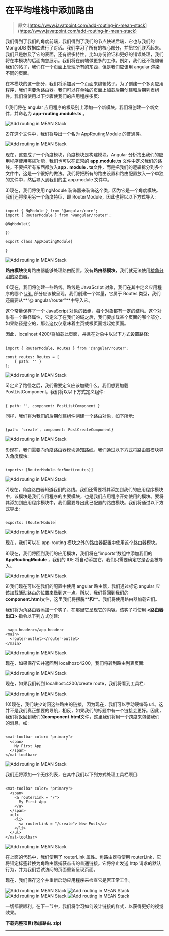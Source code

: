# 在平均堆栈中添加路由

> 原文:[https://www.javatpoint.com/add-routing-in-mean-stack](https://www.javatpoint.com/add-routing-in-mean-stack)

我们得到了我们的角度前端，我们得到了我们的节点快递后端，它也与我们的 MongoDB 数据库进行了对话。我们学习了所有的核心部分，并把它们联系起来。我们只是触及了它的表面，还有很多特性，比如身份验证和更好的错误处理，我们将在本模块的后面向您展示。我们将在前端做更多的工作。例如，我们还不能编辑我们的帖子，我们在一个页面上管理所有的东西，但是我们应该用 angular 渲染不同的页面。

在本模块的这一部分，我们将添加另一个页面来编辑帖子。为了创建一个多页应用程序，我们需要角路由器。我们可以在单独的页面上加载后期创建和后期列表组件。我们将使用以下步骤使我们的应用程序多页:

1)我们将在 angular 应用程序的根级别上添加一个新模块。我们将创建一个新文件，并命名为 **app-routing.module.ts** 。

![Add routing in MEAN Stack](../Images/f73b6cbd0daccb53490a5aad29175b1d.png)

2)在这个文件中，我们将导出一个名为 AppRoutingModule 的普通类。

![Add routing in MEAN Stack](../Images/e4cd598e719477cc53a54cd7a2dc875d.png)

现在，这变成了一个角度模块，角度模块是构建模块。Angular 分析找出我们的应用程序使用哪些功能，我们也可以在正常的 **app.module.ts** 文件中定义我们的路线。不要把所有东西都放入**app . module . ts**文件，而是把我们的逻辑拆分到多个文件中，这是一个很好的做法。我们将把所有的路由设置和路由配置放入一个单独的文件中，然后导入到我们的主 app.module 文件中。

3)现在，我们将使用 ngModule 装饰器来装饰这个类，因为它是一个角度模块。我们还将使用另一个角度特征，即 RouterModule，因此也将以以下方式导入:

```

import { NgModule } from '@angular/core';
import { RouterModule } from '@angular/router';

@NgModule({

})

export class AppRoutingModule{

}

```

![Add routing in MEAN Stack](../Images/7df04722fcab8c9fcdbc1883d14a7af3.png)

**路由模块**使角路由器能够处理路由配置。没有**路由器模块**，我们就无法使用[棱角分明的](https://www.javatpoint.com/angularjs-tutorial)路由器。

4)现在，我们将创建一些路线。路线是 JavaScript 对象，我们在其中定义应用程序的哪个 [URL](https://www.javatpoint.com/url-full-form) 部分应该被呈现。我们创建一个常量，它属于 Routes 类型，我们还需要从**“@ angular/router”**中导入它。

这个常量保存了一个 [JavaScript 对象](https://www.javatpoint.com/javascript-objects)的数组，每个对象都有一定的结构。这个对象有一个路径属性，它定义了在我们的域之后，我们要加载某个页面的哪个部分，如果路径是空的，那么这仅仅意味着主页或根页面或起始页面。

因此，localhost:4200/将加载此页面，并且在对象中以以下方式设置路径:

```

import { RouterModule, Routes } from '@angular/router';

const routes: Routes = [
    { path: '' }
];

```

![Add routing in MEAN Stack](../Images/db17ecfea6e617b732ef03fbfd436941.png)

5)定义了路径之后，我们需要定义应该加载什么，我们想要加载 PostListComponent。我们将以以下方式定义组件:

```

{ path: '', component: PostListComponent }

```

同样，我们将为我们的后期创建组件创建一个路由对象，如下所示:

```

{path: 'create', component: PostCreateComponent}

```

![Add routing in MEAN Stack](../Images/dae442060da580c2f25df471038dccfe.png)

6)现在，我们需要向角度路由器模块通知路线。我们通过以下方式将路由器模块导入角度模块:

```

imports: [RouterModule.forRoot(routes)]

```

![Add routing in MEAN Stack](../Images/6a4790365fc584adb0abcf7d83b9e99c.png)

7)现在，角度路由器知道我们的路线。我们还需要将其添加到我们的应用程序模块中，该模块是我们应用程序的主要模块，也是我们应用程序开始使用的模块。要将其添加到应用程序模块中，我们需要导出此已配置的路由模块。我们将通过以下方式导出:

```

exports: [RouterModule]

```

![Add routing in MEAN Stack](../Images/94f58f865cd3d79e8db686af4b578f51.png)

现在，我们可以在 app-routing 模块之外的路由器配置中使用这个路由器模块。

8)现在，我们将回到我们的应用模块，我们将在“imports”数组中添加我们的 **AppRoutingModule** ，我们的 IDE 将自动添加它，我们只需要确定它是否会被导入。

![Add routing in MEAN Stack](../Images/8b40518051f7f27a0e84585b22d8a552.png)

9)我们现在可以在我们的配置中使用 angular 路由器，我们通过标记 angular 应该加载活动路由的位置来做到这一点。所以，我们将回到我们的**component.html**文件，这里我们将摆脱**<app-post-create></app-post-create>**和**<app-post-list><app-post-list>**。我们将使用路由器加载它们。

我们将为角路由器添加一个钩子，在那里它呈现它的内容。该钩子将使用 **<路由器出口>** 指令以下列方式创建:

```

 <app-header></app-header>
<main>
  <router-outlet></router-outlet>
</main>

```

![Add routing in MEAN Stack](../Images/f00129488ecd25889c2da95407220fb9.png)

现在，如果保存它并返回到 localhost:4200，我们将转到路由列表页面:

![Add routing in MEAN Stack](../Images/07981b34681f1cbf971a5f1a25c745ff.png)

现在，如果我们转到 localhost:4200/create route，我们将看到工具栏:

![Add routing in MEAN Stack](../Images/fec7d1eca2a7429ec05e5af879d00a1e.png)

10)现在，我们缺少访问这些路由的链接，因为现在，我们可以手动硬编码 url。这并不是我们真正想要的导航，相反，如果我们的标题中有一个链接会更好。因此，我们将返回到我们的**component.html**文件，这里我们将用一个跨度来包装我们的消息，如:

```

<mat-toolbar color= "primary"> 
  <span>
    My First App
  </span>
</mat-toolbar>

```

![Add routing in MEAN Stack](../Images/5685bc38a0cb3ddeeb2559d3f2fe4edc.png)

我们还将添加一个无序列表，在其中我们以下列方式处理工具栏项目:

```

<mat-toolbar color= "primary"> 
  <span>
    <a routerLink = "/">
      My First App
    </a>
  </span>
  <ul>
    <li>
      <a routerLink = "/create"> New Post</a>
    </li>
  </ul>
</mat-toolbar>

```

![Add routing in MEAN Stack](../Images/41f45e2bacf71f2f756e81b66b177045.png)

在上面的代码中，我们使用了 routerLink 属性。角路由器将使用 routerLink，它将锚定标签转换为角路由器捕获点击的普通链接。它将停止发送 http 请求的默认行为，并为我们尝试访问的页面重新呈现页面。

现在，我们保存这个并重新启动应用程序来检查它是否正常工作。

![Add routing in MEAN Stack](../Images/c42314d4fb7026d927526cbbd3a277d7.png)
![Add routing in MEAN Stack](../Images/6859b44f553d8a81ba6d765d0db6c026.png)
![Add routing in MEAN Stack](../Images/02ea3f1e980ebb72b69663be08ac12d0.png)
![Add routing in MEAN Stack](../Images/63936b95ac7c6b919fca937a06749b72.png)

一切都很顺利。在下一节中，我们将学习如何设计链接的样式，以获得更好的视觉效果。

**下载完整项目(添加路由. zip)**

* * *
